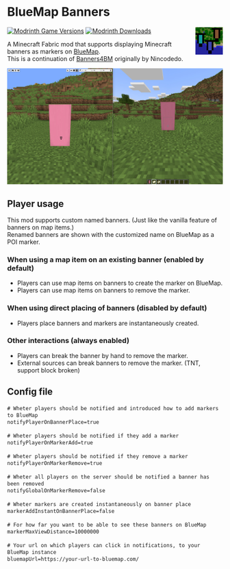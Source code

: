 # BlueMap Banners

[![Modrinth Game Versions](https://img.shields.io/modrinth/game-versions/rx2aSILw?logo=modrinth&style=for-the-badge)](https://modrinth.com/mod/bluemap-banners)
[![Modrinth Downloads](https://img.shields.io/modrinth/dt/rx2aSILw?color=blue&logo=modrinth&style=for-the-badge)](https://modrinth.com/mod/bluemap-banners)
<img align="right" src="src/main/resources/assets/bluemap-banners/icon.png" alt="BlueMap Banners Icon">

A Minecraft Fabric mod that supports displaying Minecraft banners as markers on [BlueMap](https://github.com/BlueMap-Minecraft/BlueMap).  
This is a continuation of [Banners4BM](https://github.com/Nincodedo/Banners4BM) originally by Nincodedo.

![BlueMap Banners usage overview](img/overview.jpeg)

## Player usage
This mod supports custom named banners. (Just like the vanilla feature of banners on map items.)  
Renamed banners are shown with the customized name on BlueMap as a POI marker.

### When using a map item on an existing banner (enabled by default)
* Players can use map items on banners to create the marker on BlueMap.  
* Players can use map items on banners to remove the marker.  

### When using direct placing of banners (disabled by default)
* Players place banners and markers are instantaneously created.

### Other interactions (always enabled)
* Players can break the banner by hand to remove the marker.  
* External sources can break banners to remove the marker. (TNT, support block broken)

## Config file
``` properties
# Wheter players should be notified and introduced how to add markers to BlueMap
notifyPlayerOnBannerPlace=true

# Wheter players should be notified if they add a marker
notifyPlayerOnMarkerAdd=true

# Wheter players should be notified if they remove a marker
notifyPlayerOnMarkerRemove=true

# Wheter all players on the server should be notified a banner has been removed
notifyGlobalOnMarkerRemove=false

# Wheter markers are created instantaneously on banner place
markerAddInstantOnBannerPlace=false

# For how far you want to be able to see these banners on BlueMap
markerMaxViewDistance=10000000

# Your url on which players can click in notifications, to your BlueMap instance 
bluemapUrl=https://your-url-to-bluemap.com/
```


